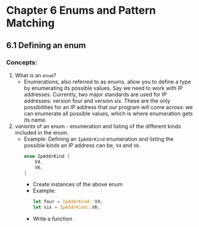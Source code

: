 # Chapter 6 Enums and Pattern Matching

## 6.1 Defining an enum

### Concepts:

1. What is an `enum`?
    - Enumerations, also referred to as enums, allow you to define a type by enumerating its possible values. Say we need to work with IP addresses. Currently, two major standards are used for IP addresses: version four and version six. These are the only possibilities for an IP address that our program will come across: we can enumerate all possible values, which is where enumeration gets its name.
2. _variants_ of an enum - enumeration and listing of the different kinds included in the enum.
    - Example:  Defining an `IpAddrKind` enumeration and listing the possible kinds an IP address can be, `V4` and `V6`.
        ```rust
        enum IpAddrKind {
            V4,
            V6,
        }    
        ```
        - Create instances of the above enum
        - Example:
            ```rust
            let four = IpAddrKind::V4;
            let six = IpAddrKind::V6;        
            ```
        - Write a function
        